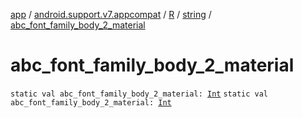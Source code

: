 [app](../../../index.md) / [android.support.v7.appcompat](../../index.md) / [R](../index.md) / [string](index.md) / [abc_font_family_body_2_material](.)

# abc_font_family_body_2_material

`static val abc_font_family_body_2_material: `[`Int`](https://kotlinlang.org/api/latest/jvm/stdlib/kotlin/-int/index.html)
`static val abc_font_family_body_2_material: `[`Int`](https://kotlinlang.org/api/latest/jvm/stdlib/kotlin/-int/index.html)